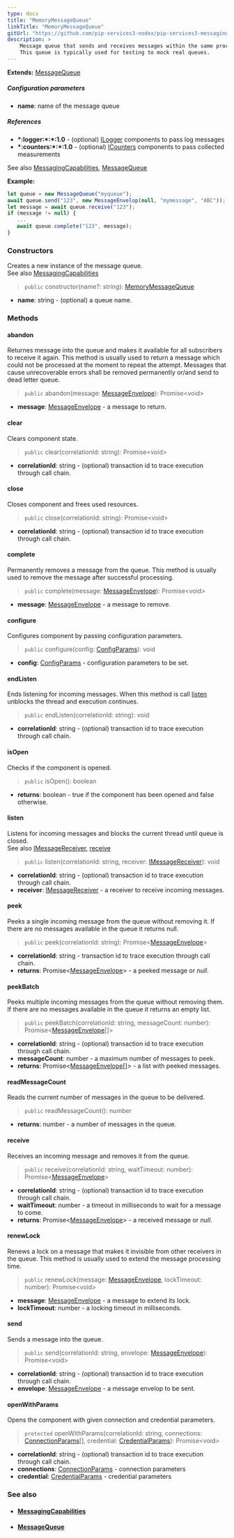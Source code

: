 ```yaml
---
type: docs
title: "MemoryMessageQueue"
linkTitle: "MemoryMessageQueue"
gitUrl: "https://github.com/pip-services3-nodex/pip-services3-messaging-nodex"
description: >
    Message queue that sends and receives messages within the same process by using shared memory.  
    This queue is typically used for testing to mock real queues.
---
```


**Extends:** [MessageQueue](../message_queue) 


##### Configuration parameters
- **name**: name of the message queue

##### References
- **\*:logger:\*:\*:1.0** - (optional) [ILogger](../../../components/log/ilogger) components to pass log messages
- **\*:counters:\*:\*:1.0** - (optional) [ICounters](../../../components/count/ilogger) components to pass collected measurements

See also [MessagingCapabilities](../messaging_capabilities), [MessageQueue](../message_queue)

**Example:**

```typescript
let queue = new MessageQueue("myqueue");
await queue.send("123", new MessageEnvelop(null, "mymessage", "ABC"));
let message = await queue.receive("123");
if (message != null) {
   ...
   await queue.complete("123", message);
}

```

### Constructors

Creates a new instance of the message queue.  
See also [MessagingCapabilities](../messaging_capabilities)

> `public` constructor(name?: string): [MemoryMessageQueue]()

- **name**: string - (optional) a queue name.


### Methods

#### abandon
Returnes message into the queue and makes it available for all subscribers to receive it again. This method is usually used to return a message which could not be processed at the moment to repeat the attempt. Messages that cause unrecoverable errors shall be removed permanently or/and send to dead letter queue.

> `public`  abandon(message: [MessageEnvelope](../message_envelope)): Promise\<void\>

- **message**: [MessageEnvelope](../message_envelope) - a message to return.


#### clear
Clears component state.

> `public`  clear(correlationId: string): Promise\<void\>

- **correlationId**: string - (optional) transaction id to trace execution through call chain.

#### close
Closes component and frees used resources.

> `public`  close(correlationId: string): Promise\<void\>

- **correlationId**: string - (optional) transaction id to trace execution through call chain.

#### complete
Permanently removes a message from the queue. This method is usually used to remove the message after successful processing.

> `public`  complete(message: [MessageEnvelope](../message_envelope)): Promise\<void\>

- **message**: [MessageEnvelope](../message_envelope) - a message to remove.

#### configure
Configures component by passing configuration parameters.

> `public` configure(config: [ConfigParams](../../../commons/config/config_params)): void

- **config**: [ConfigParams](../../../commons/config/config_params) - configuration parameters to be set.

#### endListen
Ends listening for incoming messages. When this method is call [listen](#listen) unblocks the thread and execution continues.

> `public` endListen(correlationId: string): void
 
- **correlationId**: string - (optional) transaction id to trace execution through call chain.


#### isOpen
Checks if the component is opened.

> `public` isOpen(): boolean

- **returns**: boolean - true if the component has been opened and false otherwise.


#### listen
Listens for incoming messages and blocks the current thread until queue is closed.  
See also [IMessageReceiver](../imessage_receiver), [receive](#receive)

> `public` listen(correlationId: string, receiver: [IMessageReceiver](../imessage_receiver)): void

- **correlationId**: string - (optional) transaction id to trace execution through call chain.
- **receiver**: [IMessageReceiver](../imessage_receiver) - a receiver to receive incoming messages.


#### peek
Peeks a single incoming message from the queue without removing it. If there are no messages available in the queue it returns null.

> `public`  peek(correlationId: string): Promise<[MessageEnvelope](../message_envelope)>

- **correlationId**: string - transaction id to trace execution through call chain.
- **returns**: Promise<[MessageEnvelope](../message_envelope)> - a peeked message or *null*.

#### peekBatch
Peeks multiple incoming messages from the queue without removing them. If there are no messages available in the queue it returns an empty list.

> `public`  peekBatch(correlationId: string, messageCount: number): Promise<[MessageEnvelope](../message_envelope)[]>

- **correlationId**: string - (optional) transaction id to trace execution through call chain.
- **messageCount**: number - a maximum number of messages to peek.
- **returns**: Promise<[MessageEnvelope](../message_envelope)[]> - a list with peeked messages.

#### readMessageCount
Reads the current number of messages in the queue to be delivered.

> `public` readMessageCount(): number

- **returns**: number - a number of messages in the queue.


#### receive
Receives an incoming message and removes it from the queue.

> `public`  receive(correlationId: string, waitTimeout: number): Promise<[MessageEnvelope](../message_envelope)>

- **correlationId**: string - (optional) transaction id to trace execution through call chain.
- **waitTimeout**: number - a timeout in milliseconds to wait for a message to come.
- **returns**: Promise<[MessageEnvelope](../message_envelope)> - a received message or *null*.

#### renewLock
Renews a lock on a message that makes it invisible from other receivers in the queue. This method is usually used to extend the message processing time.

> `public`  renewLock(message: [MessageEnvelope](../message_envelope), lockTimeout: number): Promise\<void\>

- **message**: [MessageEnvelope](../message_envelope) - a message to extend its lock.
- **lockTimeout**: number - a locking timeout in milliseconds.

#### send
Sends a message into the queue.

> `public`  send(correlationId: string, envelope: [MessageEnvelope](../message_envelope)): Promise\<void\>

- **correlationId**: string - (optional) transaction id to trace execution through call chain.
- **envelope**: [MessageEnvelope](../message_envelope) - a message envelop to be sent.


#### openWithParams
Opens the component with given connection and credential parameters.

> `protected` openWithParams(correlationId: string, connections: [ConnectionParams](../../../components/connect/connection_params)[], credential: [CredentialParams](../../../components/auth/credential_params)): Promise\<void\>

- **correlationId**: string - (optional) transaction id to trace execution through call chain.
- **connections**: [ConnectionParams](../../../components/connect/connection_params) - connection parameters
- **credential**: [CredentialParams](../../../components/auth/credential_params) - credential parameters



### See also
- #### [MessagingCapabilities](../messaging_capabilities) 
- #### [MessageQueue](../message_queue)

